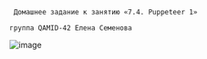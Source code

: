 ``` Домашнее задание к занятию «7.4. Puppeteer 1»```

```группа QAMID-42 Елена Семенова```

![image](https://user-images.githubusercontent.com/106922653/216832303-42299d7a-f877-4177-b072-8bcf5a9c40a6.png)
